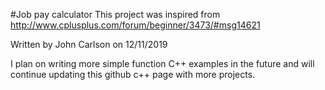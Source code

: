 #Job pay calculator 
This project was inspired from http://www.cplusplus.com/forum/beginner/3473/#msg14621




Written by John Carlson on 12/11/2019

I plan on writing more simple function C++ examples in the future and will continue updating this github c++ page with more projects.
